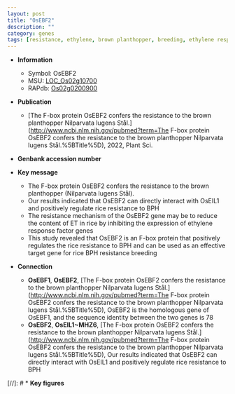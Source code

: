 ```yaml
---
layout: post
title: "OsEBF2"
description: ""
category: genes
tags: [resistance, ethylene, brown planthopper, breeding, ethylene response]
---
```


* **Information**  
    + Symbol: OsEBF2  
    + MSU: [LOC_Os02g10700](http://rice.uga.edu/cgi-bin/ORF_infopage.cgi?orf=LOC_Os02g10700)  
    + RAPdb: [Os02g0200900](https://rapdb.dna.affrc.go.jp/locus/?name=Os02g0200900)  

* **Publication**  
    + [The F-box protein OsEBF2 confers the resistance to the brown planthopper Nilparvata lugens Stål.](http://www.ncbi.nlm.nih.gov/pubmed?term=The F-box protein OsEBF2 confers the resistance to the brown planthopper Nilparvata lugens Stål.%5BTitle%5D), 2022, Plant Sci.

* **Genbank accession number**  

* **Key message**  
    + The F-box protein OsEBF2 confers the resistance to the brown planthopper (Nilparvata lugens Stål).
    + Our results indicated that OsEBF2 can directly interact with OsEIL1 and positively regulate rice resistance to BPH
    + The resistance mechanism of the OsEBF2 gene may be to reduce the content of ET in rice by inhibiting the expression of ethylene response factor genes
    + This study revealed that OsEBF2 is an F-box protein that positively regulates the rice resistance to BPH and can be used as an effective target gene for rice BPH resistance breeding

* **Connection**  
    + __OsEBF1__, __OsEBF2__, [The F-box protein OsEBF2 confers the resistance to the brown planthopper Nilparvata lugens Stål.](http://www.ncbi.nlm.nih.gov/pubmed?term=The F-box protein OsEBF2 confers the resistance to the brown planthopper Nilparvata lugens Stål.%5BTitle%5D),  OsEBF2 is the homologous gene of OsEBF1, and the sequence identity between the two genes is 78
    + __OsEBF2__, __OsEIL1~MHZ6__, [The F-box protein OsEBF2 confers the resistance to the brown planthopper Nilparvata lugens Stål.](http://www.ncbi.nlm.nih.gov/pubmed?term=The F-box protein OsEBF2 confers the resistance to the brown planthopper Nilparvata lugens Stål.%5BTitle%5D),  Our results indicated that OsEBF2 can directly interact with OsEIL1 and positively regulate rice resistance to BPH

[//]: # * **Key figures**  


